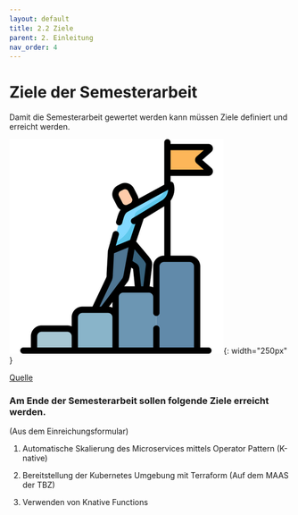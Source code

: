 ```yaml
---
layout: default
title: 2.2 Ziele
parent: 2. Einleitung
nav_order: 4
---
```


# Ziele der Semesterarbeit

Damit die Semesterarbeit gewertet werden kann müssen Ziele definiert und erreicht werden.

![Goals](../ressources/bilder/rsz_goal.png){: width="250px" }

[Quelle](../Quellenverzeichnis/index.md#goals)
### Am Ende der Semesterarbeit sollen folgende Ziele erreicht werden.

(Aus dem Einreichungsformular)

1.	Automatische Skalierung des Microservices mittels Operator Pattern (K-native)

2.	Bereitstellung der Kubernetes Umgebung mit Terraform (Auf dem MAAS der TBZ)

3.	Verwenden von Knative Functions
